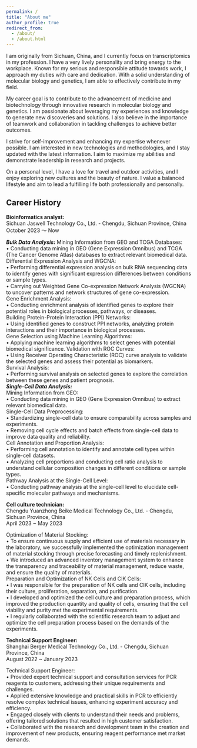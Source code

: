 ```yaml
---
permalink: /
title: "About me"
author_profile: true
redirect_from: 
  - /about/
  - /about.html
---
```


I am originally from Sichuan, China, and I currently focus on transcriptomics in my profession. I have a very lively personality and bring energy to the workplace. Known for my serious and responsible attitude towards work, I approach my duties with care and dedication. With a solid understanding of molecular biology and genetics, I am able to effectively contribute in my field.

My career goal is to contribute to the advancement of medicine and biotechnology through innovative research in molecular biology and genetics. I am passionate about leveraging my experiences and knowledge to generate new discoveries and solutions. I also believe in the importance of teamwork and collaboration in tackling challenges to achieve better outcomes.

I strive for self-improvement and enhancing my expertise whenever possible. I am interested in new technologies and methodologies, and I stay updated with the latest information. I aim to maximize my abilities and demonstrate leadership in research and projects.

On a personal level, I have a love for travel and outdoor activities, and I enjoy exploring new cultures and the beauty of nature. I value a balanced lifestyle and aim to lead a fulfilling life both professionally and personally.

Career History
---
**Bioinformatics analyst:**  \
Sichuan Jaswell Technology Co., Ltd. - Chengdu, Sichuan Province, China \
October 2023 〜 Now

***Bulk Data Analysis:*** 
Mining Information from GEO and TCGA Databases: \
• Conducting data mining in GEO (Gene Expression Omnibus) and TCGA (The Cancer Genome Atlas) databases to extract relevant biomedical data. \
Differential Expression Analysis and WGCNA: \
• Performing differential expression analysis on bulk RNA sequencing data to identify genes with significant expression differences between conditions or sample types.\
• Carrying out Weighted Gene Co-expression Network Analysis (WGCNA) to uncover patterns and network structures of gene co-expression. \
Gene Enrichment Analysis: \
• Conducting enrichment analysis of identified genes to explore their potential roles in biological processes, pathways, or diseases. \
Building Protein-Protein Interaction (PPI) Networks: \
• Using identified genes to construct PPI networks, analyzing protein interactions and their importance in biological processes. \
Gene Selection using Machine Learning Algorithms: \
• Applying machine learning algorithms to select genes with potential biomedical significance. Validation with ROC Curves: \
• Using Receiver Operating Characteristic (ROC) curve analysis to validate the selected genes and assess their potential as biomarkers. \
Survival Analysis: \
• Performing survival analysis on selected genes to explore the correlation between these genes and patient prognosis.  \
***Single-Cell Data Analysis:*** \
Mining Information from GEO:  \
• Conducting data mining in GEO (Gene Expression Omnibus) to extract relevant biomedical data. \
Single-Cell Data Preprocessing: \
• Standardizing single-cell data to ensure comparability across samples and experiments. \
• Removing cell cycle effects and batch effects from single-cell data to improve data quality and reliability. \
Cell Annotation and Proportion Analysis: \
• Performing cell annotation to identify and annotate cell types within single-cell datasets. \
• Analyzing cell proportions and conducting cell ratio analysis to understand cellular composition changes in different conditions or sample types. \
Pathway Analysis at the Single-Cell Level: \
• Conducting pathway analysis at the single-cell level to elucidate cell-specific molecular pathways and mechanisms. 

**Cell culture technician:** \
Chengdu Yuanzhong Beike Medical Technology Co., Ltd. - Chengdu, Sichuan Province, China \
April 2023 ~ May 2023 

Optimization of Material Stocking: \
• To ensure continuous supply and efficient use of materials necessary in the laboratory, we successfully implemented the optimization management of material stocking through precise forecasting and timely replenishment. \
• We introduced an advanced inventory management system to enhance the transparency and traceability of material management, reduce waste, and ensure the quality of materials. \
Preparation and Optimization of NK Cells and CIK Cells: \
• I was responsible for the preparation of NK cells and CIK cells, including their culture, proliferation, separation, and purification. \
• I developed and optimized the cell culture and preparation process, which improved the production quantity and quality of cells, ensuring that the cell viability and purity met the experimental requirements. \
• I regularly collaborated with the scientific research team to adjust and optimize the cell preparation process based on the demands of the experiments. 

**Technical Support Engineer:** \
Shanghai Berger Medical Technology Co., Ltd. - Chengdu, Sichuan Province, China \
August 2022 ~ January 2023 

Technical Support Engineer: \
• Provided expert technical support and consultation services for PCR reagents to customers, addressing their unique requirements and challenges. \
• Applied extensive knowledge and practical skills in PCR to efficiently resolve complex technical issues, enhancing experiment accuracy and efficiency. \
• Engaged closely with clients to understand their needs and problems, offering tailored solutions that resulted in high customer satisfaction. \
• Collaborated with the research and development team in the creation and improvement of new products, ensuring reagent performance met market demands. 
